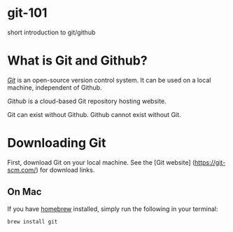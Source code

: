 # git-101
short introduction to git/github

# What is Git and Github?

[*Git*](https://git-scm.com/) is an open-source version control system. It can be used on a local machine, independent of Github. 

*Github* is a cloud-based Git repository hosting website.

Git can exist without Github. Github cannot exist without Git. 

# Downloading Git

First, download Git on your local machine. See the [Git website] (https://git-scm.com/) for download links.

## On Mac

If you have [homebrew](https://docs.brew.sh/Installation) installed, simply run the following in your terminal:

```
brew install git
```

